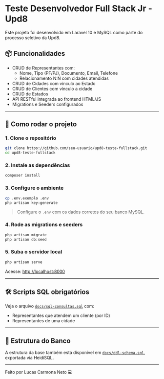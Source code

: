 # Teste Desenvolvedor Full Stack Jr - Upd8

Este projeto foi desenvolvido em Laravel 10 e MySQL como parte do processo seletivo da Upd8.

## 📦 Funcionalidades

-   CRUD de Representantes com:
    -   Nome, Tipo (PF/PJ), Documento, Email, Telefone
    -   Relacionamento N:N com cidades atendidas
-   CRUD de Cidades com vínculo ao Estado
-   CRUD de Clientes com vínculo a cidade
-   CRUD de Estados
-   API RESTful integrada ao frontend HTML/JS
-   Migrations e Seeders configurados

---

## 🚀 Como rodar o projeto

### 1. Clone o repositório

```bash
git clone https://github.com/seu-usuario/upd8-teste-fullstack.git
cd upd8-teste-fullstack
```

### 2. Instale as dependências

```bash
composer install
```

### 3. Configure o ambiente

```bash
cp .env.exemplo .env
php artisan key:generate
```

> Configure o `.env` com os dados corretos do seu banco MySQL.

### 4. Rode as migrations e seeders

```bash
php artisan migrate
php artisan db:seed
```

### 5. Suba o servidor local

```bash
php artisan serve
```

Acesse: [http://localhost:8000](http://localhost:8000)

---

## 🛠️ Scripts SQL obrigatórios

Veja o arquivo [`docs/sql-consultas.sql`](docs/sql-consultas.sql) com:

-   Representantes que atendem um cliente (por ID)
-   Representantes de uma cidade

---

## 🧱 Estrutura do Banco

A estrutura da base também está disponível em [`docs/ddl-schema.sql`](docs/ddl-schema.sql), exportada via HeidiSQL.

---

Feito por Lucas Carmona Neto 💻
